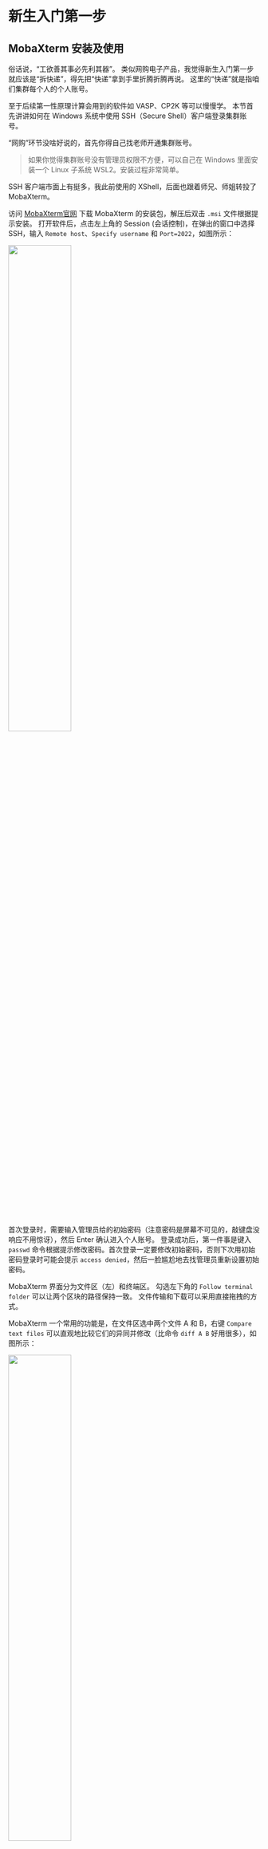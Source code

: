 
# 新生入门第一步

## MobaXterm 安装及使用

俗话说，“工欲善其事必先利其器”。
类似网购电子产品，我觉得新生入门第一步就应该是“拆快递”，得先把“快递”拿到手里折腾折腾再说。
这里的“快递”就是指咱们集群每个人的个人账号。

至于后续第一性原理计算会用到的软件如 VASP、CP2K 等可以慢慢学。
本节首先讲讲如何在 Windows 系统中使用 SSH（Secure Shell）客户端登录集群账号。

“网购”环节没啥好说的，首先你得自己找老师开通集群账号。

> 如果你觉得集群账号没有管理员权限不方便，可以自己在 Windows 里面安装一个 Linux 子系统 WSL2。安装过程非常简单。

SSH 客户端市面上有挺多，我此前使用的 XShell，后面也跟着师兄、师姐转投了 MobaXterm。

访问 [MobaXterm官网](https://mobaxterm.mobatek.net/download.html) 下载 MobaXterm 的安装包，解压后双击 `.msi` 文件根据提示安装。
打开软件后，点击左上角的 Session (会话控制)，在弹出的窗口中选择 SSH，输入 `Remote host`、`Specify username` 和 `Port=2022`，如图所示：

<div align="left">
<img src="./figures/MobaXterm_001.png" width = "50%" />
</div>

首次登录时，需要输入管理员给的初始密码（注意密码是屏幕不可见的，敲键盘没响应不用惊讶），然后 Enter 确认进入个人账号。
登录成功后，第一件事是键入 `passwd` 命令根据提示修改密码。首次登录一定要修改初始密码，否则下次用初始密码登录时可能会提示 `access denied`，然后一脸尴尬地去找管理员重新设置初始密码。

MobaXterm 界面分为文件区（左）和终端区。
勾选左下角的 `Follow terminal folder` 可以让两个区块的路径保持一致。
文件传输和下载可以采用直接拖拽的方式。

MobaXterm 一个常用的功能是，在文件区选中两个文件 A 和 B，右键 `Compare text files` 可以直观地比较它们的异同并修改（比命令 `diff A B` 好用很多），如图所示：

<div align="left">
<img src="./figures/MobaXterm_002.png" width = "50%" />
</div>

---

## Linux 的基本命令

Linux 命令行是一个强大的工具，它允许用户通过输入特定的命令来执行操作，管理文件和目录，配置网络和系统，以及执行许多其他任务。
对于初学者来说，掌握一些基本的 Linux 命令是非常重要的，这些命令包括文件操作、目录导航、权限设置和文件编辑等。

不熟悉 Linux 的基本命令时可以求助度娘，也可以参考 `Linux基础命令教程.chm`（在 /learning/notes/Linux/ 下面，需要本地打开），敲多了自然而然地就知道每个命令的含义。
可以使用 `man command` 查看 `command` 手册（例如，`man ls` 显示 `ls` 命令的详细介绍），并使用 `q` 退出手册。

刚开始不用太着急，初学者先学会并掌握下面列出的一些常用命令即可：
- `pwd` 是查看当前目录的绝对路径；
- `cd dir/` 是访问 `dir/` 文件夹；
- `ls dir/` 是查看 `dir/` 文件夹列表；
- `mkdir dir/` 是新建文件夹 `dir/`，**注意路径中最好不要出现中文**；
- `cp A B` 是把 `A` 复制为 `B`；
- `cp -r dir1/ dir2/` 是把文件夹 `dir1/` 复制为 `dir2/`；
- `mv A B` 是把 `A` 移动为 `B`；
- `rm A` 是删除文件 `A`；
- `rm -rf dir/` 是递归删除文件夹 `dir/`；
- `vi A` 是使用 VIM 文本编辑器编辑文件 `A`；
- `cat A` 是查看文件 `A` 的内容；
- `qsub runvasp.pbs` 是提交运行 VASP 程序的 PBS 脚本；

Linux 最常用的文本编辑器是 VIM。
如前所述，键入命令 `vi XXX` 即可编辑 `XXX` 文件（可以省去 `touch XXX` 创建空文件这一步骤）。
VIM 文本编辑器常用模式有四个：

1. Normal-mode：初始模式，在该模式下可以使用 VIM 快捷键，如 `dd` 剪切光标所在行，`yy` 复制光标所在行，`p` 粘贴行，`u` 撤销上一步操作等等，熟练掌握快捷键能极大地提高你的工作效率；

2. Insert-mode：在初始模式下键入 `i`、`a` 或者 `o` 进入文本编辑模式，编辑完成后需要键入 `Esc` 返回初始模式；

3. Command-mode：在初始模式下键入 `:` 进入命令行模式，键入 `wq` 即可保存退出，`q!` 是不保存退出，`set nu` 显示行号，`/str` 查找文本 `str`，`%s/旧文本/新文本/gc` 是替换旧文本为新文本，同样是 `Esc` 退出；

4. Visual-mode：在初始模式下键入 `v` 进入，`Esc` 退出；

在 `~/.vimrc` 中写入 `set number` 即可在 VIM 文本编辑器中显示行号。

> **ps**：
> 除了使用 VIM 文本编辑器，也可以使用命令 `sed` 或 `awk` 实现文本替换。
> 例如命令 `sed -i "s/A/B/g" XXX` 是替换 `XXX` 中的 `A` 为 `B`；
> 又如命令 `awk '{ gsub(/dft_forces/, "forces"); print $0 }' train.xyz > out.xyz` 是替换文本中的 `dft_forces` 为 `forces` 并输出到 `out.xyz` 文件中。
> 熟练掌握 VIM 编辑器后可以试一试，效率翻倍！

> **ps**：
> 使用别名 `alias` 可以极大提升工作效率。
> 例如，设置一个别名 `alias ll='ls -al'` 即可键入 `ll` 列出所有文件包括隐藏文件的详细信息。
> 如果要永久使用该别名，可以将该命令写入 `~/.bashrc` 配置文件（文件名前面加一个点表示隐藏文件）里面，然后 `source ~/.bashrc` 加载配置文件即可。
> 单独键入 `alias` 可以列出系统中已设置的所有别名。
> 下面给出我个人的 `~/.bashrc` 中的别名设置，仅供参考：
> 
> ```shell
> # User specific aliases and functions
> cdls(){
>     \cd "${1}";
>     ls;
> }
> alias cd='cdls'
> alias CD='cd'
> alias LS='ls'
> alias ..='cd ..'
> alias ...='cd ../..'
> alias ....='cd ../../..'
> alias ~='cd ~'
> alias ll='ls -al'
> alias untgz='tar -zxvf'
> alias untar='tar -xvf'
> alias s='qstat -u changruiwang-ICME'
> alias sq='qstat -q'
> alias spath='qstat -f | grep -A 1 Output_Path'
> alias q='showq'
> alias cp='cp -r'
> alias rmvasp='rm C* D* E* O* PC* R* W* X* output vasprun.xml IBZKPT *.[eo]1*'
> alias rmcp2k='rm cp2k.[eo]* cp2k[-_]*'
> alias rmgpumd='rm nep_*.txt nep.restart dump.xyz movie.xyz *.out output gpumd.[eo]* *.png'
> 
> alias dush='du -sh ./'                                   # 查看磁盘空间
> alias gpcm='grep cm-1 OUTCAR'                            # 查看 VASP 频率
> alias gpfi='grep f/i OUTCAR'                             # 查看 VASP 虚频
> alias gpdisp='grep Edisp OUTCAR | tail -1'               # 查看 VASP 色散矫正的能量
> alias gpfermi='grep E-fermi OUTCAR | tail -1'            # 查看 VASP 费米能级
> alias gpirr='grep irreducible OUTCAR'                    # 查看 VASP 体系的倒晶格基矢
> alias gpenmax='grep ENMAX POTCAR'                        # 查看 VASP 各个元素的截断能
> alias gpvol='grep volume OUTCAR'                         # 查看 VASP 体积
> alias gprra='grep required OUTCAR'                       # 查看 VASP 是否收敛
> alias gpconv="grep F= OSZICAR | awk '{print \$1,\$5}'"   # 查看 VASP 能量收敛情况
> alias gptit='grep TIT POTCAR'                            # 查看 VASP 赝势元素
> alias gptot='grep TOT OUTCAR'                            # 查看 VASP 能量
> alias gpzval='grep ZVAL OUTCAR'                          # 查看 VASP 价电子
> alias gpela='grep -A9 "TOTAL ELASTIC MODULI" OUTCAR'     # 查看 VASP 弹性常数结果
> alias gphes='grep hessian vasprun.xml'                   # 查看 VASP hessian 矩阵
> alias gpstep='grep = OSZICAR | tail'                     # 查看 VASP AIMD 当前步
> alias gpstatus='grep STATUS ML_LOGFILE | tail'           # 查看 VASP AIMD_MLFF 当前步
> alias cp2kene='grep = cp2k-pos-1.xyz'                    # 查看 CP2K 结构优化每个离子步的能量
> alias cp2kforce='grep Max\.\ g cp2k.out'                 # 查看 CP2K 结构优化每个离子步的受力
> alias cp2kcell='grep CELL cp2k.out'                      # 查看 CP2K 晶胞优化结果
> alias dprun='nohup dpgen run param.json machine.json 1>log 2>err &' # 运行 DPGEN
> alias dpcol='dpgen collect ./ ./collect -p param.json'   # 收集 DPGEN 数据
> alias gpbestcorr="grep Objective_function bestcorr*.out | sort -n -k 2" # 查看 ATAT mcsqs 生成的随机结构
> ```

---

## PBS 作业基本命令

常用的 PBS 作业基本命令有：
- `qsub *.pbs` 提交作业；
- `qstat` 查看自己的作业运行情况；
- `showq` 查看所有人的作业运行情况；
- `qdel jobid` 取消作业，`jobid` 通过 `qstat` 查看。

不常用的 PBS 作业命令例如：
- `qmove` 将作业移动到另一个队列；
- `pbsnodes` 列出集群中所有节点的状态和属性等。

PBS 脚本中 PBS 作业属性以 `#PBS` 的方式指定，其中
- `-N`：作业名称；
- `-l`：设定作业所需资源，`nodes` 设定作业所需节点资源，`ppn` 为节点的核数，`walltime` 设定作业所需的最大 wallclock 时间；
- `-q`：设定作业队列名称；
- `-S`：设定 `shell` 类型；
PBS 内置变量包括 `PBS_NODEFILE`（包含作业所用计算节点的文件名）、`PBS_O_WORKDIR`（执行 qsub 命令所在的绝对路径）、`PBS_QUEUE`（作业所执行的队列名称）、`PBS_JOBNAME`（用户指定的作业名称）等。

集群 3 的 VASP 作业提交脚本 `runvasp.pbs` 如下。
修改变量 `$EXEC` 可以执行不同的计算。

```shell
#PBS -N wchr
#PBS -l nodes=1:ppn=24
#PBS -l walltime=400:00:00
#PBS -q batch
#PBS -V
#PBS -S /bin/bash

source /opt/intel/compilers_and_libraries_2018/linux/bin/compilervars.sh intel64
source /opt/intel/mkl/bin/mklvars.sh intel64
source /opt/intel/impi/2018.1.163/bin64/mpivars.sh

NP=`cat $PBS_NODEFILE | wc -l`
NN=`cat $PBS_NODEFILE | sort | uniq | tee /tmp/nodes.$$ | wc -l`

cat $PBS_NODEFILE > /tmp/nodefile.$$
cd $PBS_O_WORKDIR
ulimit -s unlimited

EXEC=/opt/software/vasp/vasp6.4.0/bin/vasp_std
mpirun -machinefile $PBS_NODEFILE -np $NP $EXEC > output
```

批量提交作业请参考 [VASP 批量计算](https://github.com/wangchr1617/learning/blob/main/notes/VASP/VASP%E6%89%B9%E9%87%8F%E8%AE%A1%E7%AE%97.md) 。

--- 

## 使用集群上已经安装好的软件

在 Linux 中，当同一款编辑器、运行库、软件存在多个版本且多个版本都需要在不同的场景或人员使用时，配置这些内容的环境变量是一个非常繁琐的过程，而 module 工具则提供了一个简单快速的方法。
换言之，通过 module 你可以使用集群上已经安装好的软件。

使用 module 管理软件之前注意要在 `~/.bashrc` 文件中添加环境变量 `export MODULEPATH=/opt/modulefiles`。
新账号如果需要自己检查下 `~/.bashrc` 文件中有没有这一行。

常用的 module 命令如下：
- `module avail`：显示可以使用的模块
- `module load`：加载模块
- `module unload`：卸载模块
- `module list`：显示已经加载的模块

> **ps**：
> 一个小技巧是在 `~/.bashrc` 中添加命令 `module load XXX`，即可自动加载 `XXX` 软件。但是一定要慎重设置，避免调用其它软件时出现环境冲突。

下面列出集群 3 中已经安装的软件列表：

```
------------------------------- /opt/modulefiles -------------------------------
abinit/8.10.3                   lapack/3.7.0
alamode/1.1.0                   lobster/3.0.0
anaconda/3-python3.7.3(default) lobster/4.1.0
apptainer/1.0.0(default)        lobster/5.0.0
bader/1.04                      python/python-3.6.3
calypso/6                       qe/6.7
calypso/7                       scalapack/2.0.2
cmake/3.15.1(default)           ShengBTE/1.2.0(default)
cmake/3.18.5                    spglib/1.12.2
cp2k/7.1                        spglib/2.0.1(default)
cp2k/9.1(default)               uspex/2022.1.1
fftw/3.3.4(default)             vasp/5.4.4
gcc/5.4                         vasp/5.4.4_ifort(default)
gcc/7.4                         vasp/5.4.4_neb
gcc/9.3                         vasp/5.4.4_phonon
gibbs2/2020.10.07               vasp/5.4.4_wannier
go/1.17.7                       vasp/6.2.1
imscli/7.1.0                    vasp/6.3.0
intel/2015.1.133(default)       vasp/6.4.0
intel/2020.1.217                vasp/6.4.0_wannier31
jdftx/1.7.0                     wannier90/3.1.0
julia/1.8.5                     wannier90/310_vasp642
lammps/2020.10.29               yambo/4.5.1.r165
```

集群上有的软件一般就不要自己再重复安装了（除非管理员没有更新）。

例如，想要使用 Anaconda 可以直接 `module load anaconda/3-python3.7.3`，然后 `conda create -n XXX python=*` 创建指定版本号为 `*` 的 Python 环境 XXX，对应的环境路径就会自动添加到 `~/.conda/envs` 中。
但是集群现在限制联网，所以创建环境时进度条会卡住。
如果你要求不高 Python 3.7 也能将就，那么 `conda create -n XXX --clone base` 克隆 base 环境就好。
否则，还是自己安装一个 Anaconda 吧，见 [Anaconda 安装](https://github.com/wangchr1617/learning/blob/main/notes/Python/Anaconda%E5%AE%89%E8%A3%85.md) 。

---